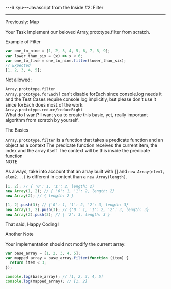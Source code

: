 ---6 kyu---Javascript from the Inside #2: Filter

---

Previously: Map

Your Task Implement our beloved Array,prototype.filter from scratch.

Example of Filter

```js
var one_to_nine = [1, 2, 3, 4, 5, 6, 7, 8, 9];
var lower_than_six = (x) => x < 6;
var one_to_five = one_to_nine.filter(lower_than_six);
// Expected
[1, 2, 3, 4, 5];
```

Not allowed:

`Array.prototype.filter`  
`Array.prototype.forEach`
I can't disable forEach since console.log needs it and the Test Cases require console.log implicitly, but please don't use it since forEach does most of the work.  
`Array.prototype.reduce/reduceRight`  
What do I want? I want you to create this basic, yet, really important algorithm from scratch by yourself.

The Basics

`Array.prototype.filter` is a function that takes a predicate function and an object as a context
The predicate function receives the current item, the index and the array itself
The context will be this inside the predicate function  
NOTE

As always, take into account that an array built with [] and `new Array(elem1, elem2...)` is different in content than a `new Array(length)`.

```js
[1, 2]; // { '0': 1, '1': 2, length: 2}
new Array(1, 2); // { '0': 1, '1': 2, length: 2}
new Array(2); // { length: 2 }

[1, 2].push(3); // {'0': 1, '1': 2, '2': 3, length: 3}
new Array(1, 2).push(3); // {'0': 1, '1': 2, '2': 3, length: 3}
new Array(2).push(3); // { '2': 3, length: 3 }
```

That said, Happy Coding!

Another Note

Your implementation should not modify the current array:

```js
var base_array = [1, 2, 3, 4, 5];
var mapped_array = base_array.filter(function (item) {
  return item < 3;
});

console.log(base_array); // [1, 2, 3, 4, 5]
console.log(mapped_array); // [1, 2]
```
